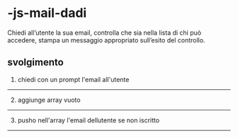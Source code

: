 # -js-mail-dadi
Chiedi all’utente la sua email,
controlla che sia nella lista di chi può accedere,
stampa un messaggio appropriato sull’esito del controllo.

## svolgimento
1. chiedi con un prompt l'email all'utente
***
2. aggiunge array vuoto
***
3. pusho nell'array l'email dellutente se non iscritto
***
